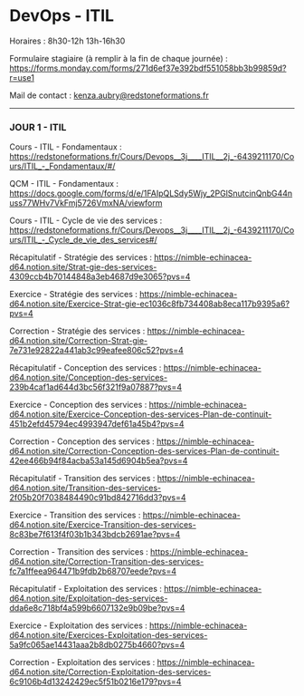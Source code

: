 # DevOps - ITIL

Horaires : 8h30-12h 13h-16h30

Formulaire stagiaire (à remplir à la fin de chaque journée) : https://forms.monday.com/forms/271d6ef37e392bdf551058bb3b99859d?r=use1

Mail de contact : kenza.aubry@redstoneformations.fr

---

### JOUR 1 - ITIL

Cours - ITIL - Fondamentaux : https://redstoneformations.fr/Cours/Devops__3j____ITIL__2j_-6439211170/Cours/ITIL_-_Fondamentaux/#/

QCM - ITIL - Fondamentaux : https://docs.google.com/forms/d/e/1FAIpQLSdy5Wjy_2PGlSnutcinQnbG44nuss77WHv7VkFmj5726VmxNA/viewform

Cours - ITIL - Cycle de vie des services : https://redstoneformations.fr/Cours/Devops__3j____ITIL__2j_-6439211170/Cours/ITIL_-_Cycle_de_vie_des_services#/

Récapitulatif - Stratégie des services : https://nimble-echinacea-d64.notion.site/Strat-gie-des-services-4309ccb4b70144848a3eb4687d9e3065?pvs=4

Exercice - Stratégie des services : https://nimble-echinacea-d64.notion.site/Exercice-Strat-gie-ec1036c8fb734408ab8eca117b9395a6?pvs=4

Correction - Stratégie des services : https://nimble-echinacea-d64.notion.site/Correction-Strat-gie-7e731e92822a441ab3c99eafee806c52?pvs=4

Récapitulatif - Conception des services : https://nimble-echinacea-d64.notion.site/Conception-des-services-239b4caf1ad644d3bc56f321f9a07887?pvs=4

Exercice - Conception des services : https://nimble-echinacea-d64.notion.site/Exercice-Conception-des-services-Plan-de-continuit-451b2efd45794ec4993947def61a45b4?pvs=4

Correction - Conception des services : https://nimble-echinacea-d64.notion.site/Correction-Conception-des-services-Plan-de-continuit-42ee466b94f84acba53a145d6904b5ea?pvs=4

Récapitulatif - Transition des services : https://nimble-echinacea-d64.notion.site/Transition-des-services-2f05b20f7038484490c91bd842716dd3?pvs=4

Exercice - Transition des services : https://nimble-echinacea-d64.notion.site/Exercice-Transition-des-services-8c83be7f613f4f03b1b343bdcb2691ae?pvs=4

Correction - Transition des services : https://nimble-echinacea-d64.notion.site/Correction-Transition-des-services-fc7a1ffeea964471b9fdb2b68707eede?pvs=4

Récapitulatif - Exploitation des services : https://nimble-echinacea-d64.notion.site/Exploitation-des-services-dda6e8c718bf4a599b6607132e9b09be?pvs=4

Exercice - Exploitation des services : https://nimble-echinacea-d64.notion.site/Exercices-Exploitation-des-services-5a9fc065ae14431aaa2b8db0275b4660?pvs=4

Correction - Exploitation des services : https://nimble-echinacea-d64.notion.site/Correction-Exploitation-des-services-6c9106b4d13242429ec5f51b0216e179?pvs=4
